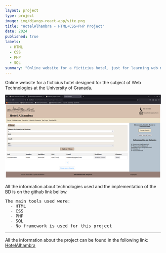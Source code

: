 ```yaml
---
layout: project
type: project
image: img/django-react-app/vite.png
title: "HotelAlhambra - HTML+CSS+PHP Project"
date: 2024
published: true
labels:
  - HTML
  - CSS
  - PHP
  - SQL
summary: "Online website for a ficticius hotel, just for learning web management with pure PHP"
---
```


Online website for a ficticius hotel designed for the subject of Web Technologies at the University of Granada.

<img class="img-fluid" src="../img/hotelalhambra/hotel.png">

All the information about technologies used and the implementation of the BD is on the github link bellow.

<pre>
The main tools used were:
  - HTML
  - CSS
  - PHP
  - SQL
  - No framework is used for this project
</pre>

<hr>

All the information about the project can be found in the following link: <a href="https://github.com/danieeeld2/HotelAlhambra"><i class="large github icon "></i>HotelAlhambra</a>

